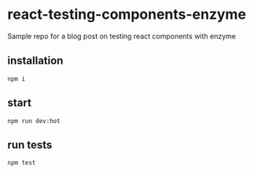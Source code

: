 # react-testing-components-enzyme
Sample repo for a blog post on testing react components with enzyme

## installation
`npm i`

## start
`npm run dev:hot`

## run tests
`npm test`